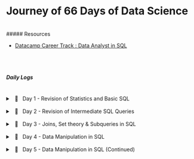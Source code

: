 # Journey of 66 Days of Data Science

<br/>
##### Resources
<br/>

- [Datacamp Career Track : Data Analyst in SQL](https://app.datacamp.com/learn/career-tracks/data-analyst-in-sql)

<br/><br/>
##### Daily Logs
<br/>
<details> 
	<br/>
    <summary> &nbsp; 📝 &nbsp; Day 1 - Revision of Statistics and Basic SQL </summary>

    🗓️ Date: 2023-02-15

<blockquote>
    While taking the course <a href="https://app.datacamp.com/learn/courses/introduction-to-statistics" target="_blank">Introduction to Statistics</a> as part of the track <a href="https://app.datacamp.com/learn/career-tracks/data-analyst-in-sql" target="_blank">Data Analyst in SQL,</a> I had the chance to review probability, distributions, the central limit theorem, correlation, and hypothesis testing. While revising the dependence and conditional probabilities, I was also able to recall the normal and poisson distributions (k = * n). 
</blockquote>

<blockquote>
    I also took <a href="https://app.datacamp.com/learn/courses/introduction-to-sql" target="_blank">Introduction to SQL</a> as part of the same curriculum, which helped me revise the basic sql queries to read and view data from tables. Because of this revision, I learned about "VIEW," a concept I was never aware of before. To summarize, views are virtual tables whose contents are determined by queries. It only allows you to restrict access to the database and does not significantly increase the performance of SQL queries. Nonetheless, it was a useful trick to have in my SQL toolbox for increasing readability.
</blockquote>

</details>

<br/>
<details> 
	<br/>
    <summary> &nbsp; 📝 &nbsp; Day 2 - Revision of Intermediate SQL Queries </summary>

    🗓️ Date: 2023-02-16

<blockquote>
    Continuing on from Day 1, I chose the <a href="https://app.datacamp.com/learn/courses/intermediate-sql" target="_blank">Intermediate SQL</a> course from the same track, which included queries for selecting, filtering, aggregating, sorting, and grouping. Unlike the previous time, I did not get to learn a new concept, but it was a good recollection of all these principles, particularly concerning conventions for writing SQL to promote readability, as I had become a little sloopy regarding this.
</blockquote>

</details>

<br/>
<details> 
	<br/>
    <summary> &nbsp; 📝 &nbsp; Day 3 - Joins, Set theory & Subqueries in SQL </summary>

    🗓️ Date: 2023-02-17

<blockquote>
    I took the course <a href="https://app.datacamp.com/learn/courses/joining-data-in-sql" target="_blank">Joining Data in SQL</a>, the fifth Course under the track <a href="https://app.datacamp.com/learn/career-tracks/data-analyst-in-sql" target="_blank">Data Analyst in SQL</a>. It included an introduction to various types of joins (inner, outer, cross & self) as well as set theory (union, intersect & except) joins. The cross joins and set theory section was incredibly beneficial as my perspective on desiging tables using minimal readable query was expanded due to these concepts.  While I recall reading about it in my undergrad curriculum, putting it into practice has helped me comprehend it much better. In addition, subqueries in the "WHERE", "FROM" and "SELECT" keywords were covered in the course. I had never used subqueries in the "SELECT" & "FROM" section before, hence I learned some cool tricks up my sleeves. I have added some syntaxes that I learned as follows:
</blockquote>

    --- Cross Join Query : creates all possible combinations
    SELECT column_name(s)
    FROM table1
    CROSS JOIN table2;


    --- UNION Operator : shows unique rows
    SELECT column_name(s) FROM table1
    UNION
    SELECT column_name(s) FROM table2;

    --- UNION ALL Operator : shows duplicate rows
    SELECT column_name(s) FROM table1
    UNION ALL
    SELECT column_name(s) FROM table2;

    --- EXCEPT Operator : shows rows not present in the table
    SELECT column_name(s) FROM table1
    EXCEPT
    SELECT column_name(s) FROM table2;


    --- SUBQUERY EXAMPLES
    
        --- Example 1: Sub query with in WHERE
        SELECT name, country_code
        FROM cities
        WHERE name in (
            SELECT capital
            FROM countries
        )

        --- Example 2: Sub query with in SELECT
        SELECT countries.name AS country_name, (
                SELECT COUNT(*)
                FROM cities
                WHERE cities.country_code = country.code 
            ) AS cities_num
        FROM countries

        --- Example 3: Sub query with in FROM
        SELECT coutries.name AS country_name, lang_num
        FROM countries,
            (SELECT code, COUNT(*) AS lang_num
            FROM languages
            GROUP BY code) AS sub
        WHERE countries.code = sub.code
        ORDER BY lang_num DESC;

</details>


<br/>
<details> 
	<br/>
    <summary> &nbsp; 📝 &nbsp; Day 4 - Data Manipulation in SQL </summary>

    🗓️ Date: 2023-02-20

<blockquote>
    Machine learning, the most trending topic in today's generation is nothing more than a series of if and else statements. With SQL, a similar scenario occurs when you use the CASE statement to insert new values into a table based on existing records. To be more specific, the first module in <a href="https://app.datacamp.com/learn/courses/data-manipulation-in-sql" target="_blank">Data Manipulation in SQL</a> that I took,' 'We'll Take the CASE' module focused on using case statements to generate labels, probability, and percentage based on supplied criteria. While accounting for only one-quarter of the course, this subject proved useful in a variety of ways. The following are some examples of the statement:

</blockquote>

    --- CASE Statement Example
    SELECT title,
        length,
        CASE
            WHEN length> 0 AND length <= 50 
                THEN 'Short'
            WHEN length > 50 AND length <= 120 
                THEN 'Medium'
            WHEN length> 120 
                THEN 'Long'
            ELSE
                'Outlier'
        END AS duration
    FROM film
    ORDER BY title;


    --- CASE Statement : Count Example
    SELECT 
        c.name AS country,
        -- Count games from the 2012/2013 season
        count(CASE WHEN m.season = '2012/2013' 
                THEN m.id ELSE NULL end) AS matches_2012_2013
    FROM country AS c
    LEFT JOIN match AS m
    ON c.id = m.country_id
    -- Group by country name alias
    GROUP BY country;


    --- CASE Statement : Percentage Example
    SELECT 
        c.name AS country,
        -- Round the percentage of tied games to 2 decimal points
        ROUND(AVG(CASE WHEN m.season='2013/2014' AND m.home_goal = m.away_goal THEN 1
                WHEN m.season='2013/2014' AND m.home_goal != m.away_goal THEN 0
                END),2) AS pct_ties_2013_2014,
        ROUND(AVG(CASE WHEN m.season='2014/2015' AND m.home_goal = m.away_goal THEN 1
                WHEN m.season='2014/2015' AND m.home_goal != m.away_goal THEN 0
                END),2) AS pct_ties_2014_2015
    FROM country AS c
    LEFT JOIN matches AS m
    ON c.id = m.country_id
    GROUP BY country;
</details>



<br/>
<details> 
	<br/>
    <summary> &nbsp; 📝 &nbsp; Day 5 - Data Manipulation in SQL (Continued)</summary>

    🗓️ Date: 2023-02-21

<blockquote>
    Continuing the remaining modules <a href="https://app.datacamp.com/learn/courses/data-manipulation-in-sql" target="_blank">Data Manipulation in SQL</a> course, I was able to gain insights on Simple Subqueires Joins, Correlated Subqueries (takes higher processing time), Multiple/Nested Subqueries, and Common Table Expressions (CTE). These concepts were handful in allowing to perform complex actions within SQL and gain data points that I once thought were only possible through pandas (a python library).

    However, more significantly, I learned about window functions and the various types, such as Over, Rank, Partition, and Slide, throughout this course. While I had seen it before, I had never utilized it in practice, and I am pleased that this course allowed me to do so. Aggregating on columns that aren't in the grouping columns is likely the most useful skill to have, especially when doing comparative analysis.
</blockquote>

    --- Correlated subquery with multiple conditions 
    SELECT 
        -- Select country ID, date, home, and away goals from match
        main.country_id,
        main.date,
        main.home_goal,
        main.away_goal
    FROM match AS main
    WHERE 
        -- Filter for matches with the highest number of goals scored
        (home_goal + away_goal) > 
            (SELECT MAX(home_goal + sub.away_goal)
            FROM match AS sub
            WHERE main.country_id = sub.country_id
                AND main.season = sub.season);
    

    --- Common Table Expressions
    WITH match_list AS (
        SELECT 
            country_id, 
            id
        FROM match
    -- Select league and count of matches from the CTE
    SELECT
        l.name AS league,
        COUNT(match_list.id) AS matches
    FROM league AS l
    -- Join the CTE to the league table
    LEFT JOIN match_list ON l.id = match_list.country_id
    GROUP BY l.name;


    --- Window Function

        -- Example 1 : Over function
        SELECT 
            m.id, 
            c.name AS country, 
            m.season,
            m.home_goal,
            m.away_goal,
            -- Use a window to include the aggregate average in each row
            AVG(m.home_goal + m.away_goal) OVER() AS overall_avg
        FROM match AS m
        LEFT JOIN country AS c ON m.country_id = c.id;

        -- Example 2 : Rank function 
        SELECT 
            l.name AS league,
            AVG(m.home_goal + m.away_goal) AS avg_goals,
            -- Rank each league according to the average goals
            RANK() OVER(ORDER BY AVG(m.home_goal + m.away_goal) DESC) AS league_rank
        FROM league AS l
        LEFT JOIN match AS m 
        ON l.id = m.country_id
        WHERE m.season = '2011/2012'
        GROUP BY l.name
        ORDER BY league_rank;


        -- Example 3 : Partition function 
        SELECT 
            c.name,
            m.season, 
            (home_goal + away_goal) AS goals,
            AVG(home_goal + away_goal) 
                OVER(PARTITION BY m.season, c.name) AS season_country_avg
        FROM country AS c
        LEFT JOIN match AS m
        ON c.id = m.country_id;

        -- Example 4 : Sliding Function
        SELECT 
            date,
            home_goal,
            away_goal,
            -- Create a running total and running average of home goals
            SUM(home_goal) OVER(ORDER BY date 
                ROWS BETWEEN UNBOUNDED PRECEDING AND CURRENT ROW) AS running_total,
            AVG(home_goal) OVER(ORDER BY date 
                ROWS BETWEEN UNBOUNDED PRECEDING AND CURRENT ROW) AS running_avg
        FROM match
        WHERE 
            hometeam_id = 9908 
            AND season = '2011/2012';

</details>
